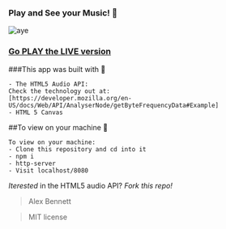 ### Play and See your Music! :musical_keyboard:
![aye](https://s3-us-west-2.amazonaws.com/agb539/sine_wave.png)

### [Go PLAY the LIVE version](https://sine-wave-piano-mast.firebaseapp.com/)

###This app was built with :wrench:
```
- The HTML5 Audio API:
Check the technology out at:
[https://developer.mozilla.org/en-US/docs/Web/API/AnalyserNode/getByteFrequencyData#Example]
- HTML 5 Canvas
```
##To view on your machine :rocket:
```
To view on your machine:
- Clone this repository and cd into it
- npm i
- http-server
- Visit localhost/8080
```
*Iterested* in the HTML5 audio API?
*Fork this repo!*

> Alex Bennett 

> MIT license
